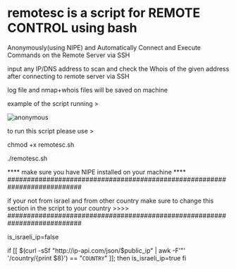 
# remotesc is a script for REMOTE CONTROL using bash


Anonymously(using NIPE) and Automatically Connect and Execute Commands on the Remote Server via SSH


input any IP/DNS address to scan and check the Whois of the given address after connecting to remote server via SSH 




log file and nmap+whois files will be saved on machine

example of the script running >






![anonymous](https://github.com/Cyclop2K/remotesc/assets/137298756/c0dcba7a-5a14-4c45-b6a0-0140cbd8eebf)


to run this script please use >

chmod +x remotesc.sh

./remotesc.sh

**** make sure you have NIPE installed on your machine ****
###########################################################################

if your not from israel and from other country make sure to change this section in the script to your country >>>>
###########################################################################

is_israeli_ip=false

if [[ $(curl -sSf "http://ip-api.com/json/$public_ip" | awk -F'"' '/country/{print $8}') == "```COUNTRY```" ]]; then
    is_israeli_ip=true
fi
